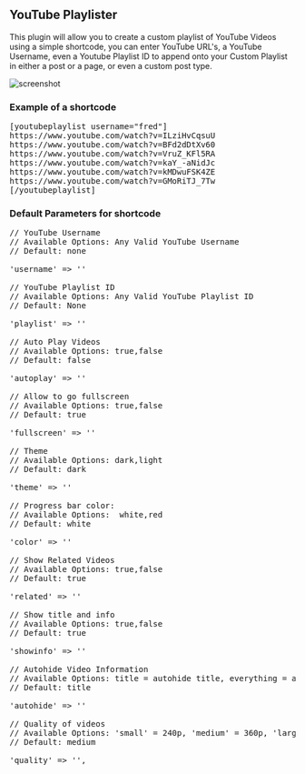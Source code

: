 ## YouTube Playlister ##

This plugin will allow you to create a custom playlist of YouTube Videos using a simple shortcode, you can enter YouTube URL's, a YouTube Username, even a Youtube Playlist ID to append onto your Custom Playlist in either a post or a page, or even a custom post type.

![screenshot](https://raw.github.com/chrismccoy/youtube-playlister/master/screenshot.jpg)

### Example of a shortcode ###

<pre>
[youtubeplaylist username="fred"]
https://www.youtube.com/watch?v=ILziHvCqsuU
https://www.youtube.com/watch?v=BFd2dDtXv60
https://www.youtube.com/watch?v=VruZ_KFl5RA
https://www.youtube.com/watch?v=kaY_-aNidJc
https://www.youtube.com/watch?v=kMDwuFSK4ZE
https://www.youtube.com/watch?v=GMoRiTJ_7Tw
[/youtubeplaylist]
</pre>

### Default Parameters for shortcode ####

<pre>
// YouTube Username
// Available Options: Any Valid YouTube Username
// Default: none

'username' => ''

// YouTube Playlist ID
// Available Options: Any Valid YouTube Playlist ID
// Default: None

'playlist' => ''

// Auto Play Videos
// Available Options: true,false
// Default: false

'autoplay' => ''

// Allow to go fullscreen
// Available Options: true,false
// Default: true

'fullscreen' => ''

// Theme
// Available Options: dark,light
// Default: dark

'theme' => ''

// Progress bar color:
// Available Options:  white,red
// Default: white

'color' => ''

// Show Related Videos
// Available Options: true,false
// Default: true

'related' => '' 

// Show title and info
// Available Options: true,false
// Default: true

'showinfo' => ''

// Autohide Video Information 
// Available Options: title = autohide title, everything = auto hide everything, all = show all
// Default: title

'autohide' => '' 

// Quality of videos
// Available Options: 'small' = 240p, 'medium' = 360p, 'large' = 480p, 'hd720' = 720p, 'hd1080' = 1080p
// Default: medium

'quality' => '', 
</pre>

